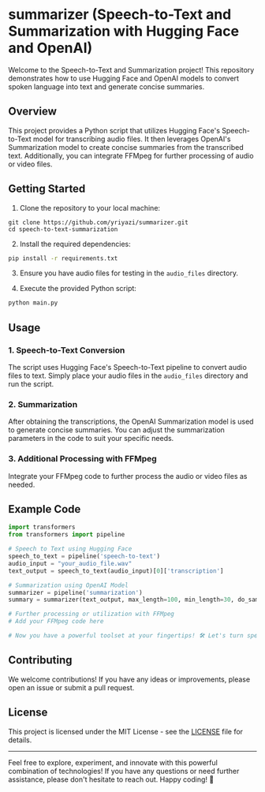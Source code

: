 # summarizer (Speech-to-Text and Summarization with Hugging Face and OpenAI)

Welcome to the Speech-to-Text and Summarization project! This repository demonstrates how to use Hugging Face and OpenAI models to convert spoken language into text and generate concise summaries.

## Overview

This project provides a Python script that utilizes Hugging Face's Speech-to-Text model for transcribing audio files. It then leverages OpenAI's Summarization model to create concise summaries from the transcribed text. Additionally, you can integrate FFMpeg for further processing of audio or video files.

## Getting Started

1. Clone the repository to your local machine:

```
git clone https://github.com/yriyazi/summarizer.git
cd speech-to-text-summarization
```

2. Install the required dependencies:

```bash
pip install -r requirements.txt
```

3. Ensure you have audio files for testing in the `audio_files` directory.

4. Execute the provided Python script:

```bash
python main.py
```

## Usage

### 1. Speech-to-Text Conversion

The script uses Hugging Face's Speech-to-Text pipeline to convert audio files to text. Simply place your audio files in the `audio_files` directory and run the script.

### 2. Summarization

After obtaining the transcriptions, the OpenAI Summarization model is used to generate concise summaries. You can adjust the summarization parameters in the code to suit your specific needs.

### 3. Additional Processing with FFMpeg

Integrate your FFMpeg code to further process the audio or video files as needed.

## Example Code

```python
import transformers
from transformers import pipeline

# Speech to Text using Hugging Face
speech_to_text = pipeline('speech-to-text')
audio_input = "your_audio_file.wav"
text_output = speech_to_text(audio_input)[0]['transcription']

# Summarization using OpenAI Model
summarizer = pipeline('summarization')
summary = summarizer(text_output, max_length=100, min_length=30, do_sample=False)[0]['summary_text']

# Further processing or utilization with FFMpeg
# Add your FFMpeg code here

# Now you have a powerful toolset at your fingertips! 🛠️ Let's turn speech into valuable insights and summaries effortlessly. 💡
```

## Contributing

We welcome contributions! If you have any ideas or improvements, please open an issue or submit a pull request.

## License

This project is licensed under the MIT License - see the [LICENSE](LICENSE) file for details.

---

Feel free to explore, experiment, and innovate with this powerful combination of technologies! If you have any questions or need further assistance, please don't hesitate to reach out. Happy coding! 🚀
